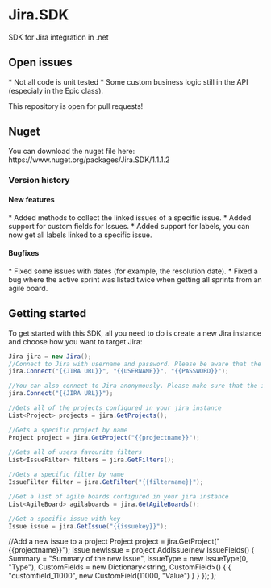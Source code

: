Jira.SDK
========

SDK for Jira integration in .net


<h2>Open issues</h2>
* Not all code is unit tested
* Some custom business logic still in the API (especialy in the Epic class).

This repository is open for pull requests!

<h2>Nuget</h2>
You can download the nuget file here: https://www.nuget.org/packages/Jira.SDK/1.1.1.2

<h3>Version history</h3>
<h4>New features</h4>
* Added methods to collect the linked issues of a specific issue.
* Added support for custom fields for Issues.
* Added support for labels, you can now get all labels linked to a specific issue.
	
<h4>Bugfixes</h4>
* Fixed some issues with dates (for example, the resolution date).
* Fixed a bug where the active sprint was listed twice when getting all sprints from an agile board.

<h2>Getting started</h2>
To get started with this SDK, all you need to do is create a new Jira instance and choose how you want to target Jira:

```C#
Jira jira = new Jira();
//Connect to Jira with username and password. Please be aware that the information returned by the Jira REST API depends on the access rigths of the user.
jira.Connect("{{JIRA URL}}", "{{USERNAME}}", "{{PASSWORD}}");

//You can also connect to Jira anonymously. Please make sure that the information you want to request with the SDK is accessible by unauthenticated users.
jira.Connect("{{JIRA URL}}");

//Gets all of the projects configured in your jira instance
List<Project> projects = jira.GetProjects();

//Gets a specific project by name
Project project = jira.GetProject("{{projectname}}");
            
//Gets all of users favourite filters
List<IssueFilter> filters = jira.GetFilters();

//Gets a specific filter by name
IssueFilter filter = jira.GetFilter("{{filtername}}");

//Get a list of agile boards configured in your jira instance
List<AgileBoard> agilaboards = jira.GetAgileBoards();

//Get a specific issue with key
Issue issue = jira.GetIssue("{{issuekey}}");
```

//Add a new issue to a project
Project project = jira.GetProject("{{projectname}}");
Issue newIssue = project.AddIssue(new IssueFields()
{
                Summary = "Summary of the new issue",
                IssueType = new IssueType(0, "Type"),
                CustomFields = new Dictionary<string, CustomField>() {
                    { "customfield_11000", new CustomField(11000, "Value") }
                }
            });
);
